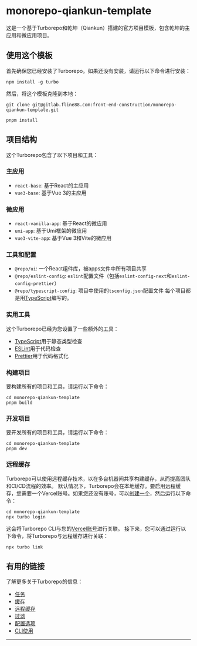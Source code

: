 # monorepo-qiankun-template

这是一个基于Turborepo和乾坤（Qiankun）搭建的官方项目模板，包含乾坤的主应用和微应用项目。

## 使用这个模板

首先确保您已经安装了Turborepo。如果还没有安装，请运行以下命令进行安装：

```
npm install -g turbo
```

然后，将这个模板克隆到本地：

```
git clone git@gitlab.fline88.com:front-end-construction/monorepo-qiankun-template.git

pnpm install
```

## 项目结构

这个Turborepo包含了以下项目和工具：

### 主应用

- `react-base`: 基于React的主应用
- `vue3-base`: 基于Vue 3的主应用

### 微应用

- `react-vanilla-app`: 基于React的微应用
- `umi-app`: 基于Umi框架的微应用
- `vue3-vite-app`: 基于Vue 3和Vite的微应用

### 工具和配置

- `@repo/ui`: 一个React组件库，被apps文件中所有项目共享
- `@repo/eslint-config`: `eslint`配置文件（包括`eslint-config-next`和`eslint-config-prettier`）
- `@repo/typescript-config`: 项目中使用的`tsconfig.json`配置文件
  每个项目都是用[TypeScript](https://www.typescriptlang.org/)编写的。

### 实用工具

这个Turborepo已经为您设置了一些额外的工具：

- [TypeScript](https://www.typescriptlang.org/)用于静态类型检查
- [ESLint](https://eslint.org/)用于代码检查
- [Prettier](https://prettier.io)用于代码格式化

### 构建项目

要构建所有的项目和工具，请运行以下命令：

```
cd monorepo-qiankun-template
pnpm build
```

### 开发项目

要开发所有的项目和工具，请运行以下命令：

```
cd monorepo-qiankun-template
pnpm dev
```

### 远程缓存

Turborepo可以使用远程缓存技术，以在多台机器间共享构建缓存，从而提高团队和CI/CD流程的效率。
默认情况下，Turborepo会在本地缓存。要启用远程缓存，您需要一个Vercel账号。如果您还没有账号，可以[创建一个](https://vercel.com/signup)，然后运行以下命令：

```
cd monorepo-qiankun-template
npx turbo login
```

这会将Turborepo CLI与您的[Vercel账号](https://vercel.com/docs/concepts/personal-accounts/overview)进行关联。
接下来，您可以通过运行以下命令，将Turborepo与远程缓存进行关联：

```
npx turbo link
```

## 有用的链接

了解更多关于Turborepo的信息：

- [任务](https://turbo.build/repo/docs/core-concepts/monorepos/running-tasks)
- [缓存](https://turbo.build/repo/docs/core-concepts/caching)
- [远程缓存](https://turbo.build/repo/docs/core-concepts/remote-caching)
- [过滤](https://turbo.build/repo/docs/core-concepts/monorepos/filtering)
- [配置选项](https://turbo.build/repo/docs/reference/configuration)
- [CLI使用](https://turbo.build/repo/docs/reference/command-line-reference)

---
